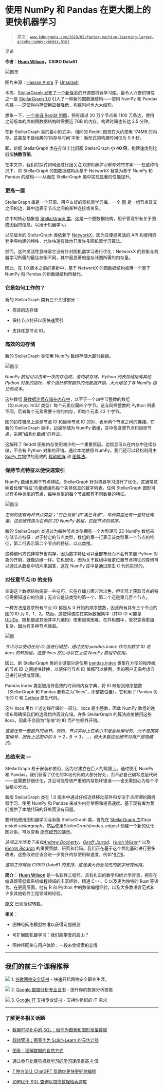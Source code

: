 # 使用 NumPy 和 Pandas 在更大图上的更快机器学习

> 原文：[`www.kdnuggets.com/2020/05/faster-machine-learning-larger-graphs-numpy-pandas.html`](https://www.kdnuggets.com/2020/05/faster-machine-learning-larger-graphs-numpy-pandas.html)

评论

**作者：[Huon Wilson](https://www.linkedin.com/in/huon-wilson/)，CSIRO Data61**

![图示](img/8343010b59fe5f31170c9880fdf0aceb.png)

图片来源：[Hassan Amra](https://unsplash.com/@hassan02?utm_source=unsplash&utm_medium=referral&utm_content=creditCopyText) 于 [Unsplash](https://unsplash.com/s/photos/cheetah?utm_source=unsplash&utm_medium=referral&utm_content=creditCopyText)

本周，[StellarGraph 发布了一个新版本](https://medium.com/stellargraph/stellargraph-1-0-taking-graph-machine-learning-to-a-new-level-2bd6a04fbc77)的开源图机器学习库。最令人兴奋的特性之一是 [StellarGraph 1.0](https://github.com/stellargraph/stellargraph/releases/) 引入了一种新的图数据结构——使用 NumPy 和 Pandas 构建——这使得内存使用显著降低，构建时间也大大缩短。

想象一下，[一个来自 Reddit 的图](http://snap.stanford.edu/graphsage/)，拥有超过 20 万个节点和 1100 万条边，使用之前版本的库的图数据结构时需要近 7GB 的内存，构建时间也长达 2.5 分钟。

在新 StellarGraph 类的最小形式中，相同的 Reddit 图现在大约使用 174MB 的内存。这甚至不是经典的‘内存与时间’平衡：新形式的构建时间仅为 0.9 秒。

即，新版 StellarGraph 类在存储上比旧版 StellarGraph **小 40 倍**，构建速度则比旧版**快数百倍**。

在本文中，我们将探讨如何通过仔细关注*对图机器学习最有效的方案*——在这种情况下，将 StellarGraph 的图数据结构从基于 NetworkX 替换为基于 NumPy 和 Pandas 的结构——从而在 StellarGraph 类中实现显著的性能提升。

### 更高一层

StellarGraph 库是一个开源、用户友好的图机器学习库。一个 [图](https://en.wikipedia.org/wiki/Graph_(discrete_mathematics)) 是一组节点及其之间的边，其中边表示节点之间的某种连接或关系。

库中的核心抽象是 [StellarGraph 类](https://stellargraph.readthedocs.io/en/stable/api.html#stellargraph.StellarGraph)，这是一个图数据结构，用于管理所有关于图或图组的信息，以用于机器学习。

以前版本的 StellarGraph 类依赖于 [NetworkX](https://networkx.github.io/)，因为其便捷灵活的 API 和使用嵌套字典构建的特性，允许快速有效地开发许多图机器学习算法。

然而，这种灵活性意味着它没有针对图机器学习进行优化：NetworkX 的权衡与机器学习所需的最佳权衡不同，其中最显著的是存储图所需的内存量。

因此，在 1.0 版本之前的更新中，基于 NetworkX 的图数据结构被用一个基于 NumPy 和 Pandas 的新数据结构所替代。

### 它是如何工作的？

新的 StellarGraph 类有三个关键部分：

+   高效的边存储

+   保持节点特征以便快速索引

+   支持任意节点 ID。

### 高效的边存储

新的 StellarGraph 类使用 NumPy 数组存储大部分数据。

![图示](img/4ecbc88a336032dfbdc848e744997c23.png)

*NumPy 数组可以由单一块内存组成，值内联存储。Python 列表存储指向其他 Python 对象的指针，每个指针都有额外的元数据开销，大大增加了与 NumPy 相比的成本。*

这些数组 [将数据连续存储在内存中](https://docs.scipy.org/doc/numpy-1.13.0/reference/arrays.ndarray.html#internal-memory-layout-of-an-ndarray)，以至于一个四字节整数的数组（如 *numpy.int32* 类型）每个元素仅需四个字节。这与同样整数的 Python 列表不同，后者每个元素需要十倍的内存，即每个元素 43 个字节。

图的边在概念上是源节点 ID 和目标节点 ID 的对，表示两个节点之间的连接。在新的 StellarGraph 类中，边被存储为 NumPy 数组，其中包含源节点和目标节点，采用[“结构化数组”](https://en.wikipedia.org/wiki/AoS_and_SoA)的样式。

这解释了 Reddit 图形内存使用减少的一个重要原因。边信息可以在内存中连续存储，不会有 Python 对象的开销。通过本地使用 NumPy，我们还可以轻松利用由[SciPy 库](https://www.scipy.org/)提供的高效的 [稀疏矩阵](https://docs.scipy.org/doc/scipy/reference/sparse.html) 和 [图算法](https://docs.scipy.org/doc/scipy/reference/sparse.csgraph.html)。

### 保持节点特征以便快速索引

NumPy 数组也用于节点特征。StellarGraph 针对机器学习进行了优化，这通常意味着处理“特征”向量或编码每个实体信息的数字列表。任何 StellarGraph 图形可以有多种类型的节点，每种类型的每个节点都有不同数量的特征。

![图示](img/78dc086f6273cd69cdf766ea0170ad41.png)

*左侧的图有两种节点类型；“白色背景”和“黑色背景”，每种类型还有一些特征向量。这些被转换为右侧的 2D NumPy 数组，匹配节点的顺序。*

新的 StellarGraph 类通过为每种节点类型拥有一个大型矩形 2D NumPy 数组来存储节点特征：对于特定的节点类型，数组的第一行表示该类型第一个节点的特征，第二行表示第二个节点的特征，以此类推。

这种编码方式非常节省内存，因为数字特征可以全部布局而不会有来自 Python 对象的开销，就像边缘一样。它也很快，因为关于数组中给定位置节点特征的查询可以通过从数组中切片来回答，这在 NumPy 库中是通过原生 C 代码实现的。

### 对任意节点 ID 的支持

查询这个数据结构需要一些技巧。它在存储方面非常出色，但实际上获取节点的特征需要知道它的位置；无论它是该类型的第一个、第二个还是第几百个节点。

一种方法是要求所有节点 ID 都是从 0 开始的顺序整数，因此所有具有三个节点的图的 ID 为 0、1、2。然而，这使得该库在实际数据集中（其中 ID 可能是 [UUIDs](https://en.wikipedia.org/wiki/Universally_unique_identifier)、随机值或其他非平凡编码）使用起来困难。在异构图中，情况变得更加复杂，因为有多种节点类型。

![图](img/b30aa01484b452b355d5ea92abcf912a.png)

*节点可以使用任何 ID 值进行键控，通过使用 pandas.Index 作为到数字 ID 或 ilocs 的转换层。这些 ilocs 然后可以在上述 NumPy 数组中使用。*

因此，新 StellarGraph 类的关键部分是使用 [pandas.Index](https://pandas.pydata.org/pandas-docs/stable/reference/api/pandas.Index.html) 类型在方便的和传统的节点 ID 之间提供转换，以便任何节点 ID 值都可以使用，类的用户无需考虑自己进行转换或管理。

Pandas Index 类型被用作高效的时间和内存字典，将 ID 映射到顺序整数（StellarGraph 和 Pandas 都称之为“ilocs”，即整数位置）。它利用了 Pandas 优化的 C 和 [Cython](https://cython.org/) 原生代码。

这些 ilocs 用作上述边缘存储的一部分。ilocs 是小整数，因此 NumPy 数组的连续布局确保我们的边缘始终高效存储。许多 StellarGraph 的算法直接使用这些 ilocs，因此不会因为“花哨”的 ID 而产生额外开销。

*这里还有一些额外的细节。例如，节点实际上在索引中是全局编号的，而不是按类型编号，因此上述图中的 A → 2，B → 3，…，但大多数这些细节对用户是隐藏的。*

### 总结来说 —

StellarGraph 易于安装和使用，因为它建立在巨人的肩膀上。通过使用 NumPy 和 Pandas，我们获得了优化的本地代码的大部分好处，而不必自己编写底层代码——这需要仔细优化，并且可能导致严重的内存损坏错误——也无需担心为每个平台精心分发。

新版 StellarGraph 类在 1.0 版本中通过仔细选择移动部件和专注于*仅所需*的图机器学习，使用 NumPy 和 Pandas 来减少内存使用和提高速度。基于现有库为我们提供了本地代码的好处而没有问题。

要开始使用图机器学习与新版 StellarGraph 类，首先在 [StellarGraph 库](https://github.com/stellargraph/stellargraph)中*pip install stellargraph*，然后使用*StellarGraph(nodes, edges)* 创建一个新的优化图对象。可以查看 [所有细节的演示](https://stellargraph.readthedocs.io/en/v1.0.0/demos/basics/loading-pandas.html)。

*这项工作涉及了来自*[*Andrew Docherty*](https://github.com/adocherty)*、*[*Geoff Jarrad*](https://github.com/geoffj-d61)*、*[*Huon Wilson*](https://github.com/huonw)* 以及 *[*Kieran Ricardo*](https://github.com/kieranricardo)* 的重要贡献、研究和代码。我们正在基于这个优化基础进行更多改进，这些改进应该会进一步提升内存使用和速度，例如*[*#718*](https://github.com/stellargraph/stellargraph/issues/718)*。*

*这项工作得到 CSIRO Data61 的支持，这是澳大利亚领先的数字研究网络。*

**简介： [Huon Wilson](https://www.linkedin.com/in/huon-wilson/)** 是一名软件工程师，具有扎实的数学和统计学背景，拥有在编译器等低级系统编程领域的丰富经验，精通 C++、C 以及更为独特的 Rust 等语言。在更高层面，他有 R 和 Python 中的数值编程经验，以及大多数语言范式和许多其他软件工程领域的经验。

[原文](https://medium.com/stellargraph/faster-machine-learning-on-larger-graphs-how-numpy-and-pandas-slashed-memory-and-time-in-79b6c63870ef) 已获授权转载。

**相关：**

+   图神经网络模型校准以获得可信预测

+   可扩展图机器学习：我们能攀登的高山？

+   图神经网络与用户体验：一段未曾探索的恋情

* * *

## 我们的前三个课程推荐

![](img/0244c01ba9267c002ef39d4907e0b8fb.png) 1\. [谷歌网络安全证书](https://www.kdnuggets.com/google-cybersecurity) - 快速开启网络安全职业生涯。

![](img/e225c49c3c91745821c8c0368bf04711.png) 2\. [Google 数据分析专业证书](https://www.kdnuggets.com/google-data-analytics) - 提升你的数据分析技能

![](img/0244c01ba9267c002ef39d4907e0b8fb.png) 3\. [Google IT 支持专业证书](https://www.kdnuggets.com/google-itsupport) - 支持你组织的 IT 需求

* * *

### 了解更多相关话题

+   [数据可视化中的 SQL：如何为图表和图形准备数据](https://www.kdnuggets.com/sql-for-data-visualization-how-to-prepare-data-for-charts-and-graphs)

+   [超越管道：图表作为 Scikit-Learn 的元估计器](https://www.kdnuggets.com/2022/09/graphs-scikitlearn-metaestimators.html)

+   [图表：理解数据的自然方式](https://www.kdnuggets.com/2022/10/manning-graphs-natural-way-understand-data.html)

+   [通过参与比赛将机器学习的学习速度提高 4 倍](https://www.kdnuggets.com/2022/01/learn-machine-learning-4x-faster-participating-competitions.html)

+   [7 种方法让 ChatGPT 帮助你更快更好地编程](https://www.kdnuggets.com/2023/06/7-ways-chatgpt-makes-code-better-faster.html)

+   [如何优化 SQL 查询以加快数据检索速度](https://www.kdnuggets.com/2023/06/optimize-sql-queries-faster-data-retrieval.html)
